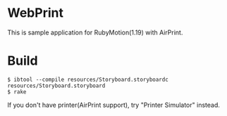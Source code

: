 WebPrint
========

This is sample application for RubyMotion(1.19) with AirPrint.


Build
=====
    $ ibtool --compile resources/Storyboard.storyboardc resources/Storyboard.storyboard
    $ rake

If you don't have printer(AirPrint support), try "Printer Simulator" instead. 

